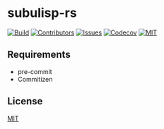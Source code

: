 # subulisp-rs
[![Build][build-shiled]][build-url]
[![Contributors][contributors-shield]][contributors-url]
[![Issues][issues-shield]][issues-url]
[![Codecov][codecov-shield]][codecov-url]
[![MIT][license-shield]][license-url]

## Requirements

* pre-commit
* Commitizen

## License
[MIT](https://github.com/ar90n/subulisp-rs/blob/main/LICENSE)

[build-shiled]: https://img.shields.io/github/workflow/status/ar90n/subulisp-rs/CI%20testing/main
[build-url]: https://github.com/ar90n/subulisp-rs/actions/workflows/ci-testing.yml
[contributors-shield]: https://img.shields.io/github/contributors/ar90n/subulisp-rs.svg?style=flat
[contributors-url]: https://github.com/ar90n/subulisp-rs/graphs/contributors
[issues-shield]: https://img.shields.io/github/issues/ar90n/subulisp-rs.svg?style=flat
[issues-url]: https://github.com/ar90n/subulisp-rs/issues
[license-shield]: https://img.shields.io/github/license/ar90n/subulisp-rs.svg?style=flat
[license-url]: https://github.com/ar90n/subulisp-rs/blob/main/LICENSE
[codecov-shield]: https://codecov.io/gh/ar90n/subulisp-rs/branch/main/graph/badge.svg?token=8GKU96ODLY
[codecov-url]: https://codecov.io/gh/ar90n/subulisp-rs